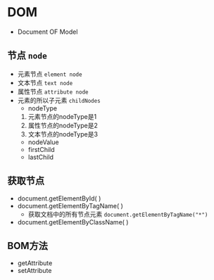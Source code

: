 # DOM
* Document OF Model
## 节点 `node`
* 元素节点 `element node`
* 文本节点 `text node`
* 属性节点 `attribute node`
* 元素的所以子元素 `childNodes`
  * nodeType
  1. 元素节点的nodeType是1
  2. 属性节点的nodeType是2
  3. 文本节点的nodeType是3
  * nodeValue
  * firstChild
  * lastChild


## 获取节点
* document.getElementById( )
* document.getElementByTagName( )
  * 获取文档中的所有节点元素 `document.getElementByTagName("*")`
* document.getElementByClassName( )
## BOM方法
* getAttribute
* setAttribute


